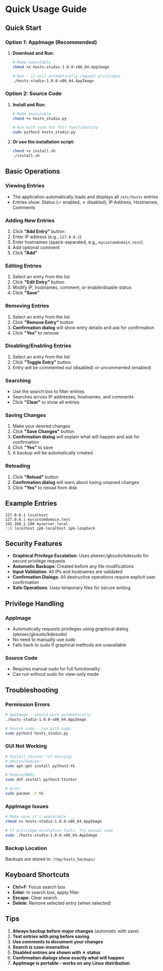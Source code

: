 # Quick Usage Guide

## Quick Start

### Option 1: AppImage (Recommended)
1. **Download and Run:**
   ```bash
   # Make executable
   chmod +x hosts-studio-1.0.0-x86_64.AppImage
   
   # Run - it will automatically request privileges
   ./hosts-studio-1.0.0-x86_64.AppImage
   ```

### Option 2: Source Code
1. **Install and Run:**
   ```bash
   # Make executable
   chmod +x hosts_studio.py
   
   # Run with sudo for full functionality
   sudo python3 hosts_studio.py
   ```

2. **Or use the installation script:**
   ```bash
   chmod +x install.sh
   ./install.sh
   ```

## Basic Operations

### Viewing Entries
- The application automatically loads and displays all `/etc/hosts` entries
- Entries show: Status (✓ enabled, ✗ disabled), IP Address, Hostnames, Comments

### Adding New Entries
1. Click **"Add Entry"** button
2. Enter IP address (e.g., `127.0.0.1`)
3. Enter hostnames (space-separated, e.g., `mycustomdomain.test`)
4. Add optional comment
5. Click **"Add"**

### Editing Entries
1. Select an entry from the list
2. Click **"Edit Entry"** button
3. Modify IP, hostnames, comment, or enable/disable status
4. Click **"Save"**

### Removing Entries
1. Select an entry from the list
2. Click **"Remove Entry"** button
3. **Confirmation dialog** will show entry details and ask for confirmation
4. Click **"Yes"** to remove

### Disabling/Enabling Entries
1. Select an entry from the list
2. Click **"Toggle Entry"** button
3. Entry will be commented out (disabled) or uncommented (enabled)

### Searching
- Use the search box to filter entries
- Searches across IP addresses, hostnames, and comments
- Click **"Clear"** to show all entries

### Saving Changes
1. Make your desired changes
2. Click **"Save Changes"** button
3. **Confirmation dialog** will explain what will happen and ask for confirmation
4. Click **"Yes"** to save
5. A backup will be automatically created

### Reloading
1. Click **"Reload"** button
2. **Confirmation dialog** will warn about losing unsaved changes
3. Click **"Yes"** to reload from disk

## Example Entries

```
127.0.0.1 localhost
127.0.0.1 mycustomdomain.test
192.168.1.100 myserver.local
::1 localhost ip6-localhost ip6-loopback
```

## Security Features

- **Graphical Privilege Escalation**: Uses pkexec/gksudo/kdesudo for secure privilege requests
- **Automatic Backups**: Created before any file modifications
- **Input Validation**: All IPs and hostnames are validated
- **Confirmation Dialogs**: All destructive operations require explicit user confirmation
- **Safe Operations**: Uses temporary files for secure writing

## Privilege Handling

### AppImage
- Automatically requests privileges using graphical dialog (pkexec/gksudo/kdesudo)
- No need to manually use sudo
- Falls back to sudo if graphical methods are unavailable

### Source Code
- Requires manual sudo for full functionality
- Can run without sudo for view-only mode

## Troubleshooting

### Permission Errors
```bash
# AppImage - should work automatically
./hosts-studio-1.0.0-x86_64.AppImage

# Source code - run with sudo
sudo python3 hosts_studio.py
```

### GUI Not Working
```bash
# Install tkinter (if missing)
# Ubuntu/Debian:
sudo apt-get install python3-tk

# Fedora/RHEL:
sudo dnf install python3-tkinter

# Arch:
sudo pacman -S tk
```

### AppImage Issues
```bash
# Make sure it's executable
chmod +x hosts-studio-1.0.0-x86_64.AppImage

# If privilege escalation fails, try manual sudo
sudo ./hosts-studio-1.0.0-x86_64.AppImage
```

### Backup Location
Backups are stored in: `/tmp/hosts_backups/`

## Keyboard Shortcuts

- **Ctrl+F**: Focus search box
- **Enter**: In search box, apply filter
- **Escape**: Clear search
- **Delete**: Remove selected entry (when selected)

## Tips

1. **Always backup before major changes** (automatic with save)
2. **Test entries with ping before saving**
3. **Use comments to document your changes**
4. **Search is case-insensitive**
5. **Disabled entries are shown with ✗ status**
6. **Confirmation dialogs show exactly what will happen**
7. **AppImage is portable - works on any Linux distribution** 